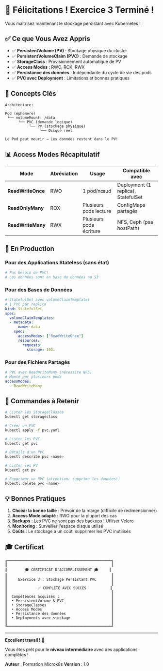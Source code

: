 # 🎉 Félicitations ! Exercice 3 Terminé !

Vous maîtrisez maintenant le stockage persistant avec Kubernetes !

## ✅ Ce que Vous Avez Appris

- ✅ **PersistentVolume (PV)** : Stockage physique du cluster
- ✅ **PersistentVolumeClaim (PVC)** : Demande de stockage
- ✅ **StorageClass** : Provisionnement automatique de PV
- ✅ **Access Modes** : RWO, ROX, RWX
- ✅ **Persistance des données** : Indépendante du cycle de vie des pods
- ✅ **PVC avec Deployment** : Limitations et bonnes pratiques

## 🎯 Concepts Clés

```
Architecture:

Pod (éphémère)
 └── volumeMount: /data
      └── PVC (demande logique)
           └── PV (stockage physique)
                └── Disque réel

Le Pod peut mourir → Les données restent dans le PV!
```

## 📊 Access Modes Récapitulatif

| Mode | Abréviation | Usage | Compatible avec |
|------|-------------|-------|-----------------|
| **ReadWriteOnce** | RWO | 1 pod/nœud | Deployment (1 replica), StatefulSet |
| **ReadOnlyMany** | ROX | Plusieurs pods lecture | ConfigMaps partagés |
| **ReadWriteMany** | RWX | Plusieurs pods écriture | NFS, Ceph (pas hostPath) |

## 🚀 En Production

### Pour des Applications Stateless (sans état)
```yaml
# Pas besoin de PVC!
# Les données sont en base de données ou S3
```

### Pour des Bases de Données
```yaml
# StatefulSet avec volumeClaimTemplates
# 1 PVC par replica
kind: StatefulSet
spec:
  volumeClaimTemplates:
  - metadata:
      name: data
    spec:
      accessModes: ["ReadWriteOnce"]
      resources:
        requests:
          storage: 10Gi
```

### Pour des Fichiers Partagés
```yaml
# PVC avec ReadWriteMany (nécessite NFS)
# Monté par plusieurs pods
accessModes:
  - ReadWriteMany
```

## 🔧 Commandes à Retenir

```bash
# Lister les StorageClasses
kubectl get storageclass

# Créer un PVC
kubectl apply -f pvc.yaml

# Lister les PVC
kubectl get pvc

# Détails d'un PVC
kubectl describe pvc <name>

# Lister les PV
kubectl get pv

# Supprimer un PVC (attention: supprime les données!)
kubectl delete pvc <name>
```

## 💡 Bonnes Pratiques

1. **Choisir la bonne taille** : Prévoir de la marge (difficile de redimensionner)
2. **Access Mode adapté** : RWO pour la plupart des cas
3. **Backups** : Les PVC ne sont pas des backups ! Utiliser Velero
4. **Monitoring** : Surveiller l'espace disque utilisé
5. **Coûts** : Le stockage a un coût, supprimer les PVC inutilisés

## 🎓 Certificat

```
╔════════════════════════════════════════════════╗
║                                                ║
║        🎓 CERTIFICAT D'ACCOMPLISSEMENT 🎓     ║
║                                                ║
║     Exercice 3 : Stockage Persistant PVC       ║
║                                                ║
║              ✅ COMPLÉTÉ AVEC SUCCÈS           ║
║                                                ║
║  Compétences acquises :                        ║
║  • PersistentVolume & PVC                      ║
║  • StorageClasses                              ║
║  • Access Modes                                ║
║  • Persistance des données                     ║
║  • Deployments avec stockage                   ║
║                                                ║
╚════════════════════════════════════════════════╝
```

---

**Excellent travail !** 🚀

Vous êtes prêt pour le **niveau intermédiaire** avec des applications complètes !

**Auteur** : Formation Microk8s
**Version** : 1.0
